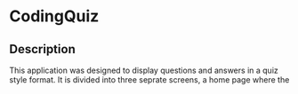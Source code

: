 # CodingQuiz


## Description
  This application was designed to display questions and answers in a quiz style format. 
  It is divided into three seprate screens, a home page where the
  
